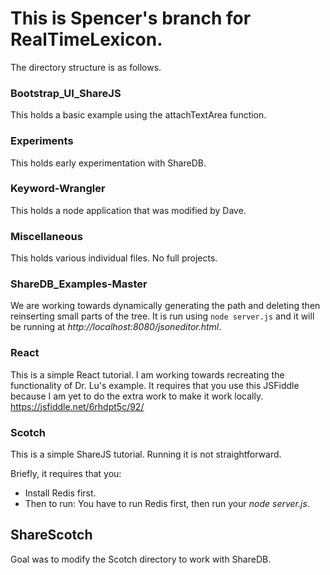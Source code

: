 # This is Spencer's branch for RealTimeLexicon.
The directory structure is as follows.

### Bootstrap_UI_ShareJS
This holds a basic example using the attachTextArea function.

### Experiments
This holds early experimentation with ShareDB.

### Keyword-Wrangler
This holds a node application that was modified by Dave.

### Miscellaneous
This holds various individual files. No full projects.

### ShareDB_Examples-Master
We are working towards dynamically generating the path and deleting then reinserting small parts of the tree. It is run using `node server.js` and it will be running at *http://localhost:8080/jsoneditor.html*.

### React
This is a simple React tutorial. I am working towards recreating the functionality of Dr. Lu's example. It requires that you use this JSFiddle because I am yet to do the extra work to make it work locally. https://jsfiddle.net/6rhdpt5c/92/

### Scotch
This is a simple ShareJS tutorial. Running it is not straightforward.

Briefly, it requires that you:
- Install Redis first.
- Then to run: You have to run Redis first, then run your _node server.js_.

## ShareScotch
Goal was to modify the Scotch directory to work with ShareDB.


